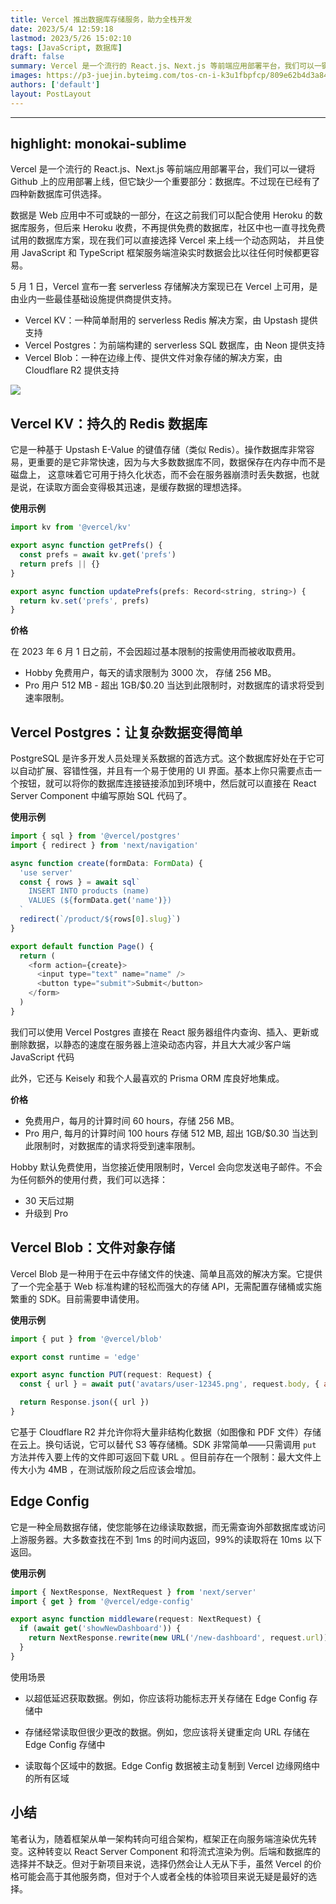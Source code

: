 ```yaml
---
title: Vercel 推出数据库存储服务，助力全栈开发
date: 2023/5/4 12:59:18
lastmod: 2023/5/26 15:02:10
tags: [JavaScript, 数据库]
draft: false
summary: Vercel 是一个流行的 React.js、Next.js 等前端应用部署平台，我们可以一键将 Github 上的应用部署上线，但它缺少一个重要部分：数据库。不过现在已经有了四种新数据库可供选择。
images: https://p3-juejin.byteimg.com/tos-cn-i-k3u1fbpfcp/809e62b4d3a84b50b36d4ab6b6c3414a~tplv-k3u1fbpfcp-watermark.image?
authors: ['default']
layout: PostLayout
---
```


---

## highlight: monokai-sublime

Vercel 是一个流行的 React.js、Next.js 等前端应用部署平台，我们可以一键将 Github 上的应用部署上线，但它缺少一个重要部分：数据库。不过现在已经有了四种新数据库可供选择。

数据是 Web 应用中不可或缺的一部分，在这之前我们可以配合使用 Heroku 的数据库服务，但后来 Heroku 收费，不再提供免费的数据库，社区中也一直寻找免费试用的数据库方案，现在我们可以直接选择 Vercel 来上线一个动态网站， 并且使用 JavaScript 和 TypeScript 框架服务端渲染实时数据会比以往任何时候都更容易。

5 月 1 日，Vercel 宣布一套 serverless 存储解决方案现已在 Vercel 上可用，是由业内一些最佳基础设施提供商提供支持。

- Vercel KV：一种简单耐用的 serverless Redis 解决方案，由 Upstash 提供支持
- Vercel Postgres：为前端构建的 serverless SQL 数据库，由 Neon 提供支持
- Vercel Blob：一种在边缘上传、提供文件对象存储的解决方案，由 Cloudflare R2 提供支持

![](https://p3-juejin.byteimg.com/tos-cn-i-k3u1fbpfcp/bfded79162e94609ad007238547df948~tplv-k3u1fbpfcp-zoom-1.image)

## Vercel KV：持久的 Redis 数据库

它是一种基于 Upstash E-Value 的键值存储（类似 Redis）。操作数据库非常容易，更重要的是它非常快速，因为与大多数数据库不同，数据保存在内存中而不是磁盘上， 这意味着它可用于持久化状态，而不会在服务器崩溃时丢失数据，也就是说，在读取方面会变得极其迅速，是缓存数据的理想选择。

**使用示例**

```js
import kv from '@vercel/kv'

export async function getPrefs() {
  const prefs = await kv.get('prefs')
  return prefs || {}
}

export async function updatePrefs(prefs: Record<string, string>) {
  return kv.set('prefs', prefs)
}
```

**价格**

在 2023 年 6 月 1 日之前，不会因超过基本限制的按需使用而被收取费用。

- Hobby 免费用户，每天的请求限制为 3000 次， 存储 256 MB。
- Pro 用户 512 MB - 超出 1GB/$0.20 当达到此限制时，对数据库的请求将受到速率限制。

## Vercel Postgres：让复杂数据变得简单

PostgreSQL 是许多开发人员处理关系数据的首选方式。这个数据库好处在于它可以自动扩展、容错性强，并且有一个易于使用的 UI 界面。基本上你只需要点击一个按钮，就可以将你的数据库连接链接添加到环境中，然后就可以直接在 React Server Component 中编写原始 SQL 代码了。

**使用示例**

```js
import { sql } from '@vercel/postgres'
import { redirect } from 'next/navigation'

async function create(formData: FormData) {
  'use server'
  const { rows } = await sql`
    INSERT INTO products (name)
    VALUES (${formData.get('name')})
  `
  redirect(`/product/${rows[0].slug}`)
}

export default function Page() {
  return (
    <form action={create}>
      <input type="text" name="name" />
      <button type="submit">Submit</button>
    </form>
  )
}
```

我们可以使用 Vercel Postgres 直接在 React 服务器组件内查询、插入、更新或删除数据，以静态的速度在服务器上渲染动态内容，并且大大减少客户端 JavaScript 代码

此外，它还与 Keisely 和我个人最喜欢的 Prisma ORM 库良好地集成。

**价格**

- 免费用户，每月的计算时间 60 hours，存储 256 MB。
- Pro 用户, 每月的计算时间 100 hours 存储 512 MB, 超出 1GB/$0.30 当达到此限制时，对数据库的请求将受到速率限制。

Hobby 默认免费使用，当您接近使用限制时，Vercel 会向您发送电子邮件。不会为任何额外的使用付费，我们可以选择：

- 30 天后过期
- 升级到 Pro

## Vercel Blob：文件对象存储

Vercel Blob 是一种用于在云中存储文件的快速、简单且高效的解决方案。它提供了一个完全基于 Web 标准构建的轻松而强大的存储 API，无需配置存储桶或实施繁重的 SDK。目前需要申请使用。

**使用示例**

```js
import { put } from '@vercel/blob'

export const runtime = 'edge'

export async function PUT(request: Request) {
  const { url } = await put('avatars/user-12345.png', request.body, { access: 'public' })

  return Response.json({ url })
}
```

它基于 Cloudflare R2 并允许你将大量非结构化数据（如图像和 PDF 文件）存储在云上。换句话说，它可以替代 S3 等存储桶。SDK 非常简单——只需调用 `put` 方法并传入要上传的文件即可返回下载 URL 。但目前存在一个限制：最大文件上传大小为 4MB ，在测试版阶段之后应该会增加。

## Edge Config

它是一种全局数据存储，使您能够在边缘读取数据，而无需查询外部数据库或访问上游服务器。大多数查找在不到 1ms 的时间内返回，99%的读取将在 10ms 以下返回。

**使用示例**

```js
import { NextResponse, NextRequest } from 'next/server'
import { get } from '@vercel/edge-config'

export async function middleware(request: NextRequest) {
  if (await get('showNewDashboard')) {
    return NextResponse.rewrite(new URL('/new-dashboard', request.url))
  }
}
```

使用场景

- 以超低延迟获取数据。例如，你应该将功能标志开关存储在 Edge Config 存储中

- 存储经常读取但很少更改的数据。例如，您应该将关键重定向 URL 存储在 Edge Config 存储中

- 读取每个区域中的数据。Edge Config 数据被主动复制到 Vercel 边缘网络中的所有区域

## 小结

笔者认为，随着框架从单一架构转向可组合架构，框架正在向服务端渲染优先转变。这种转变以 React Server Component 和将流式渲染为例。后端和数据库的选择并不缺乏。但对于新项目来说，选择仍然会让人无从下手，虽然 Vercel 的价格可能会高于其他服务商，但对于个人或者全栈的体验项目来说无疑是最好的选择。
